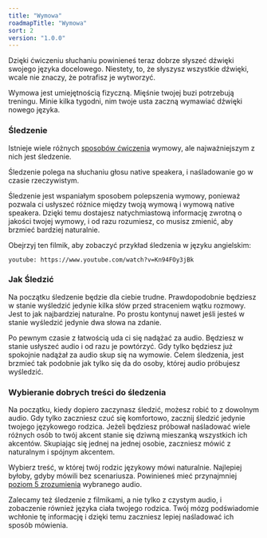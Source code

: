 ```yaml
---
title: "Wymowa"
roadmapTitle: "Wymowa"
sort: 2
version: "1.0.0"
---
```


Dzięki ćwiczeniu słuchaniu powinieneś teraz dobrze słyszeć dźwięki swojego języka docelowego. Niestety, to, że słyszysz wszystkie dźwięki, wcale nie znaczy, że potrafisz je wytworzyć.

Wymowa jest umiejętnością fizyczną. Mięśnie twojej buzi potrzebują treningu. Minie kilka tygodni, nim twoje usta zaczną wymawiać dźwięki nowego języka.

### Śledzenie
Istnieje wiele różnych [sposobów ćwiczenia][pronunciation-training] wymowy, ale najważniejszym z nich jest śledzenie.

Śledzenie polega na słuchaniu głosu native speakera, i naśladowanie go w czasie rzeczywistym.

Śledzenie jest wspaniałym sposobem polepszenia wymowy, ponieważ pozwala ci usłyszeć różnice między twoją wymową i wymową native speakera. Dzięki temu dostajesz natychmiastową informację zwrotną o jakości twojej wymowy, i od razu rozumiesz, co musisz zmienić, aby brzmieć bardziej naturalnie.

Obejrzyj ten filmik, aby zobaczyć przykład śledzenia w języku angielskim:

`youtube: https://www.youtube.com/watch?v=Kn94FOy3jBk`

### Jak Śledzić
Na początku śledzenie będzie dla ciebie trudne. Prawdopodobnie będziesz w stanie wyśledzić jedynie kilka słów przed straceniem wątku rozmowy. Jest to jak najbardziej naturalne. Po prostu kontynuj nawet jeśli jesteś w stanie wyśledzić jedynie dwa słowa na zdanie.

Po pewnym czasie z łatwością uda ci się nadążać za audio. Będziesz w stanie usłyszeć audio i od razu je powtórzyć. Gdy tylko będziesz już spokojnie nadążał za audio skup się na wymowie. Celem śledzenia, jest brzmieć tak podobnie jak tylko się da do osoby, której audio próbujesz wyśledzić.


### Wybieranie dobrych treści do śledzenia
Na początku, kiedy dopiero zaczynasz śledzić, możesz robić to z dowolnym audio. Gdy tylko zaczniesz czuć się komfortowo, zacznij śledzić jedynie twojego językowego rodzica. Jeżeli będziesz próbował naśladować wiele różnych osób to twój akcent stanie się dziwną mieszanką wszystkich ich akcentów. Skupiając się jednej na jednej osobie, zaczniesz mówić z naturalnym i spójnym akcentem.

Wybierz treść, w której twój rodzic językowy mówi naturalnie. Najlepiej byłoby, gdyby mówili bez scenariusza. Powinieneś mieć przynajmniej [poziom 5 zrozumienia][level-5] wybranego audio.

Zalecamy też śledzenie z filmikami, a nie tylko z czystym audio, i zobaczenie również języka ciała twojego rodzica. Twój mózg podświadomie wchłonie tę informację i dzięki temu zaczniesz lepiej naśladować ich sposób mówienia.

[pronunciation-training]: /roadmap/stage-3/b/pronunciation-training
[level-5]: /simplified/stage-2/a/measure-comprehension#Level-5-Comfortable
